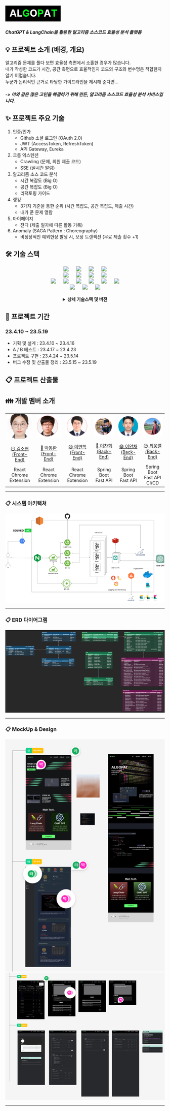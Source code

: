 [![Algopat](./image/algopat-logo.png/ "Algopat Logo")](https://algopat.kr/ "Visit Algopat")   
##### ChatGPT & LangChain을 활용한 알고리즘 소스코드 효율성 분석 플랫폼  


## 💡 프로젝트 소개 (배경, 개요)

알고리즘 문제를 풀다 보면 효율성 측면에서 소홀한 경우가 많습니다.  
내가 작성한 코드가 시간, 공간 측면으로 효율적인지 코드의 구조와 변수명은 적합한지 알기 어렵습니다.  
누군가 논리적인 근거로 타당한 가이드라인을 제시해 준다면...
##### -> 이와 같은 많은 고민을 해결하기 위해 만든, 알고리즘 소스코드 효율성 분석 서비스입니다.  

## ✨ 프로젝트 주요 기술 

1. 인증/인가
   - Github 소셜 로그인 (OAuth 2.0)
   - JWT (AccessToken, RefreshToken)
   - API Gateway, Eureka  
2. 크롬 익스텐션
   - Crawling (문제, 회원 제출 코드)
   - SSE (실시간 알림)  
3. 알고리즘 소스 코드 분석 
   - 시간 복잡도 (Big O)
   - 공간 복잡도 (Big O)
   - 리팩토링 가이드 
4. 랭킹 
   - 3가지 기준을 통한 순위 (시간 복잡도, 공간 복잡도, 제출 시간)  
   - 내가 푼 문제 열람
5. 마이페이지 
   - 잔디 (제출 일자에 따른 활동 기록)
6. Anomaly (SAGA Pattern : Choreography)
   - 비정상적인 예외현상 발생 시, 보상 트랜잭션 (무료 제출 횟수 +1) 

## 🛠️ 기술 스택

<div align=center>
<img src="https://img.shields.io/badge/Ubuntu-E95420?style=for-the-badge&logo=Ubuntu&logoColor=white" style="height : auto; margin-left : 10px; margin-right : 10px;"/>
<img src="https://img.shields.io/badge/Jenkins-D24939?style=for-the-badge&logo=Jenkins&logoColor=white" style="height : auto; margin-left : 10px; margin-right : 10px;"/>
<img src="https://img.shields.io/badge/Docker-2496ED?style=for-the-badge&logo=Docker&logoColor=white" style="height : auto; margin-left : 10px; margin-right : 10px;"/>
<img src="https://img.shields.io/badge/Nginx-009639?style=for-the-badge&logo=NGINX&logoColor=white" style="height : auto; margin-left : 10px; margin-right : 10px;"/>
<br>
<img src="https://img.shields.io/badge/Java-FF7800?style=for-the-badge&logo=Java&logoColor=white" style="height : auto; margin-left : 10px; margin-right : 10px;"/>
<img src="https://img.shields.io/badge/Spring Boot-6DB33F?style=for-the-badge&logo=Spring Boot&logoColor=white" style="height : auto; margin-left : 10px; margin-right : 10px;"/>
<img src="https://img.shields.io/badge/Gradle-02303A?style=for-the-badge&logo=Gradle&logoColor=white" style="height : auto; margin-left : 10px; margin-right : 10px;"/>
<img src="https://img.shields.io/badge/MySQL-4479A1?style=for-the-badge&logo=MySQL&logoColor=white" style="height : auto; margin-left : 10px; margin-right : 10px;"/>
<br>

<img src="https://img.shields.io/badge/HTML5-E34F26?style=for-the-badge&logo=HTML5&logoColor=white" style="height : auto; margin-left : 10px; margin-right : 10px;"/>
<img src="https://img.shields.io/badge/JavaScript-F7DF1E?style=for-the-badge&logo=JavaScript&logoColor=white" style="height : auto; margin-left : 10px; margin-right : 10px;"/>
<img src="https://img.shields.io/badge/TypeScript-3178C6?style=for-the-badge&logo=TypeScript&logoColor=white" style="height : auto; margin-left : 10px; margin-right : 10px;"/>
<img src="https://img.shields.io/badge/Sass-CC6699?style=for-the-badge&logo=Sass&logoColor=white" style="height : auto; margin-left : 10px; margin-right : 10px;"/>
<img src="https://img.shields.io/badge/CSS3-1572B6?style=for-the-badge&logo=CSS3&logoColor=white" style="height : auto; margin-left : 10px; margin-right : 10px;"/>
<img src="https://img.shields.io/badge/React-61DAFB?style=for-the-badge&logo=React&logoColor=white" style="height : auto; margin-left : 10px; margin-right : 10px;"/>

<br>
<img src="https://img.shields.io/badge/Jira-0052CC?style=for-the-badge&logo=Jira&logoColor=white" style="height : auto; margin-left : 10px; margin-right : 10px;"/>
<img src="https://img.shields.io/badge/GitLab-FCA121?style=for-the-badge&logo=GitLab&logoColor=white" style="height : auto; margin-left : 10px; margin-right : 10px;"/> 
<img src="https://img.shields.io/badge/Mattermost-0058CC?style=for-the-badge&logo=Mattermost&logoColor=white" style="height : auto; margin-left : 10px; margin-right : 10px;"/>
<br/>

  <br/>
<details><summary> <b> 상세 기술스택 및 버전</b> </summary>

| 구분     | 기술스택        | 상세내용           | 버전      |
| -------- | --------------- | ------------------ | --------- |
| 공통     | 형상관리        | Gitlab             | \-        |
|          | 이슈관리        | Jira               | \-        |
|          | 커뮤니케이션    | Mattermost, Notion | \-        |
| BackEnd  | DB              | MySQL              | 8.0.31    |
|          |                 | Mybatis            | 2.3.0     |
|          | Java            | Zulu               | 1.8.0_202 |
|          | Spring          | Spring             | 5.3.24    |
|          |                 | Spring Boot        | 2.7.8     |
|          | IDE             | IntelliJ           | 2022.3.1  |
|          | Build           | Gradle             | 7.6       |
|          | API Docs        | Postman            |           |
| FrontEnd | HTML5           |                    | \-        |
|          | CSS3            |                    | \-        |
|          | JavaScript(ES6) |                    | \-        |
|          | React           | React              | 18.2.0    |
|          | Node.js         | npm                | 16.18.0   |
|          | Openvidu        | Openvidu           | 2.25.0    |
|          | Sockjs          | Sockjs             | 1.6.1     |
|          | Stompjs         | Stompjs            | 2.3.3     |
|          | IDE             | Visual Studio Code | 1.75.1    |
| Server   | 서버            | AWS EC2            | \-        |
|          | 플랫폼          | Ubuntu\AWS Liunx   | 20.04 , AWS Linux2|
|          | CI/CD           | Docker             | 20.10.17  |
|          |                 | Jenkins            | jenkins/jenkins:lts|  

</details>
</div>

## 📆 프로젝트 기간

### 23.4.10 ~ 23.5.19

- 기획 및 설계 : 23.4.10 ~ 23.4.16
- A / B 테스트 : 23.4.17 ~ 23.4.23 
- 프로젝트 구현 : 23.4.24 ~ 23.5.14
- 버그 수정 및 산출물 정리 : 23.5.15 ~ 23.5.19


## 📋 프로젝트 산출물


## 👪 개발 멤버 소개

<table>
    <tr>
        <td height="140px" align="center"> <a href="">
            <img src="./image/human5.png" width="140px" /> <br><br> 😶 김소현 <br>(Front-End) </a> <br></td>
        <td height="140px" align="center"> <a href="">
            <img src="./image/human3.png" width="140px" /> <br><br> 🙂 박동환 <br>(Front-End) </a> <br></td>
        <td height="140px" align="center"> <a href="">
            <img src="./image/human6.png" width="140px" /> <br><br> 😆 이연학 <br>(Front-End) </a> <br></td>
        <td height="140px" align="center"> <a href="">
            <img src="./image/human2.png" width="140px" /> <br><br> 👑 이찬희 <br>(Back-End) </a> <br></td>
        <td height="140px" align="center"> <a href="">
            <img src="./image/human1.png" width="140px" /> <br><br> 😁 이안채 <br>(Back-End) </a> <br></td>
		<td height="140px" align="center"> <a href="">
            <img src="./image/human4.png" width="140px" /> <br><br> 😶 최웅렬 <br>(Back-End) </a> <br></td>
    </tr>
    <tr>
        <td align="center">React<br/>Chrome Extension<br/></td>
        <td align="center">React<br/>Chrome Extension<br/></td>
        <td align="center">React<br/>Chrome Extension<br/></td>
        <td align="center">Spring Boot<br/>Fast API<br/></td>
        <td align="center">Spring Boot<br/>Fast API<br/></td>
        <td align="center">Spring Boot<br/>Fast API<br/>CI/CD<br/></td>
    </tr>
</table>


---

### 📋 시스템 아키택쳐

![아키텍쳐](./image/system.png)


---

### 📋 ERD 다이어그램

![ERD](./image/erd.png)

---

### 📋 MockUp & Design

![mockup](./image/mockup1.png)
![mockup](./image/mockup2.png)

---


